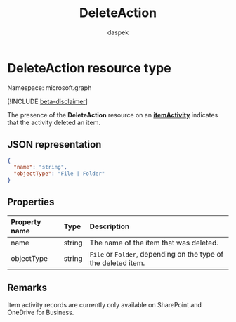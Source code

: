 ﻿---
author: daspek
description: "The presence of the DeleteAction resource on an itemActivity indicates that the activity deleted an item."
ms.date: 09/14/2017
title: DeleteAction
localization_priority: Normal
doc_type: resourcePageType
ms.prod: ""
---

# DeleteAction resource type

Namespace: microsoft.graph

[!INCLUDE [beta-disclaimer](../../includes/beta-disclaimer.md)]

The presence of the **DeleteAction** resource on an [**itemActivity**][activity] indicates that the activity deleted an item.

[activity]: itemactivity.md

## JSON representation

<!-- {
  "blockType": "resource",
  "optionalProperties": [ ],
  "@type": "microsoft.graph.deleteAction"
}-->

```json
{
  "name": "string",
  "objectType": "File | Folder"
}
```

## Properties

| Property name | Type   | Description                                                    |
| :------------ | :----- | :------------------------------------------------------------- |
| name          | string | The name of the item that was deleted.                         |
| objectType    | string | `File` or `Folder`, depending on the type of the deleted item. |

## Remarks

Item activity records are currently only available on SharePoint and OneDrive for Business.

<!--
{
  "type": "#page.annotation",
  "description": "The DeleteAction object provides information about the deletion of an item.",
  "keywords": "activities,activity,action,delete,deletion",
  "section": "documentation",
  "tocPath": "Resources/DeleteAction",
  "suppressions": []
}
-->

